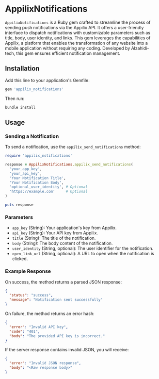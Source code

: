 # AppilixNotifications

`AppilixNotifications` is a Ruby gem crafted to streamline the process of sending push notifications via the Appilix API. It offers a user-friendly interface to dispatch notifications with customizable parameters such as title, body, user identity, and links. This gem leverages the capabilities of Appilix, a platform that enables the transformation of any website into a mobile application without requiring any coding. Developed by Alzahidi-tech, this gem ensures efficient notification management.

## Installation

Add this line to your application's Gemfile:

```ruby
gem 'appilix_notifications'
```

Then run:

```sh
bundle install
```

## Usage

### Sending a Notification

To send a notification, use the `appilix_send_notifications` method:

```ruby
require 'appilix_notifications'

response = AppilixNotifications.appilix_send_notifications(
  'your_app_key',
  'your_api_key',
  'Your Notification Title',
  'Your Notification Body',
  'optional_user_identity', # Optional
  'https://example.com'     # Optional
)

puts response
```

### Parameters

- `app_key` (String): Your application's key from Appilix.
- `api_key` (String): Your API key from Appilix.
- `title` (String): The title of the notification.
- `body` (String): The body content of the notification.
- `user_identity` (String, optional): The user identifier for the notification.
- `open_link_url` (String, optional): A URL to open when the notification is clicked.

### Example Response

On success, the method returns a parsed JSON response:

```json
{
  "status": "success",
  "message": "Notification sent successfully"
}
```

On failure, the method returns an error hash:

```json
{
  "error": "Invalid API key",
  "code": "401",
  "body": "The provided API key is incorrect."
}
```

If the server response contains invalid JSON, you will receive:

```json
{
  "error": "Invalid JSON response",
  "body": "<Raw response body>"
}
```
